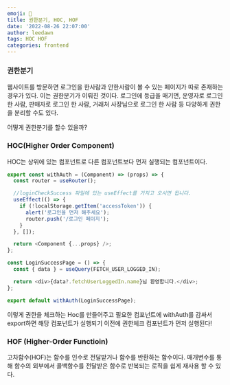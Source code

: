 ```yaml
---
emoji: 🧐
title: 권한분기, HOC, HOF
date: '2022-08-26 22:07:00'
author: leedawn
tags: HOC HOF
categories: frontend
---
```


### 권한분기

웹사이트를 방문하면 로그인을 한사람과 안한사람이 볼 수 있는 페이지가 따로 존재하는 경우가 있다. 이는 권한분기가 이뤄진 것이다.
로그인에 등급을 매기면, 운영자로 로그인 한 사람, 판매자로 로그인 한 사람, 거래처 사장님으로 로그인 한 사람 등 다양하게 권한을 분리할 수도 있다.

어떻게 권한분기를 할수 있을까?

### HOC(Higher Order Component)

HOC는 상위에 있는 컴포넌트로 다른 컴포넌트보다 먼저 실행되는 컴포넌트이다.

```javascript
export const withAuth = (Component) => (props) => {
  const router = useRouter();

  //loginCheckSuccess 파일에 있는 useEffect를 가지고 오시면 됩니다.
  useEffect(() => {
    if (!localStorage.getItem('accessToken')) {
      alert('로그인을 먼저 해주세요');
      router.push('/로그인 페이지');
    }
  }, []);

  return <Component {...props} />;
};
```

```javascript
const LoginSuccessPage = () => {
  const { data } = useQuery(FETCH_USER_LOGGED_IN);

  return <div>{data?.fetchUserLoggedIn.name}님 환영합니다.</div>;
};

export default withAuth(LoginSuccessPage);
```

이렇게 권한을 체크하는 Hoc를 만들어주고 필요한 컴포넌트에 withAuth를 감싸서 export하면 해당 컴포넌트가 실행되기 이전에 권한체크 컴포넌트가 먼저 실행된다!

### HOF (Higher-Order Functioin)

고차함수(HOF)는 함수를 인수로 전달받거나 함수를 반환하는 함수이다.
매개변수를 통해 함수의 외부에서 콜백함수를 전달받은 함수로 반복되는 로직을 쉽게 재사용 할 수 있다.
